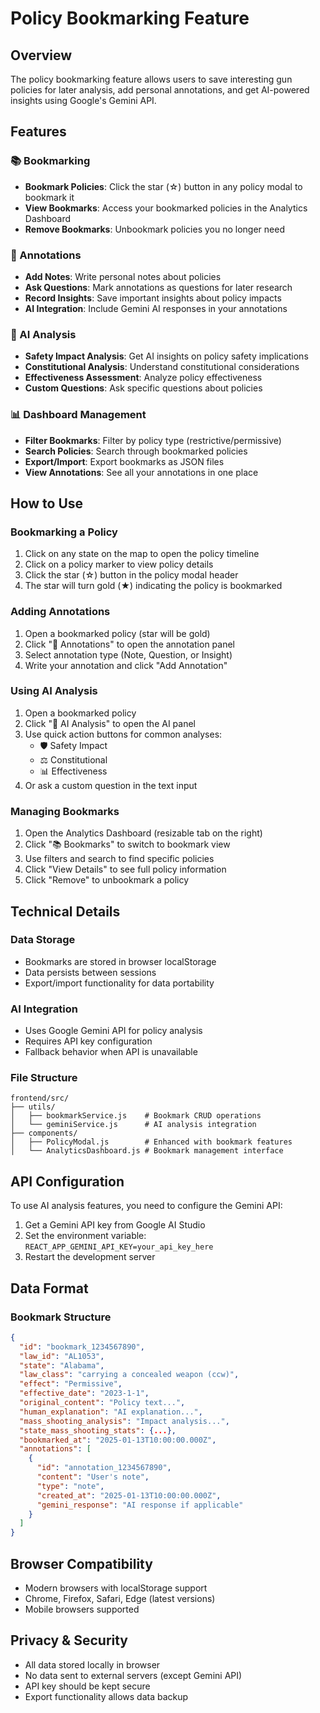 # Policy Bookmarking Feature

## Overview
The policy bookmarking feature allows users to save interesting gun policies for later analysis, add personal annotations, and get AI-powered insights using Google's Gemini API.

## Features

### 📚 Bookmarking
- **Bookmark Policies**: Click the star (☆) button in any policy modal to bookmark it
- **View Bookmarks**: Access your bookmarked policies in the Analytics Dashboard
- **Remove Bookmarks**: Unbookmark policies you no longer need

### 📝 Annotations
- **Add Notes**: Write personal notes about policies
- **Ask Questions**: Mark annotations as questions for later research
- **Record Insights**: Save important insights about policy impacts
- **AI Integration**: Include Gemini AI responses in your annotations

### 🤖 AI Analysis
- **Safety Impact Analysis**: Get AI insights on policy safety implications
- **Constitutional Analysis**: Understand constitutional considerations
- **Effectiveness Assessment**: Analyze policy effectiveness
- **Custom Questions**: Ask specific questions about policies

### 📊 Dashboard Management
- **Filter Bookmarks**: Filter by policy type (restrictive/permissive)
- **Search Policies**: Search through bookmarked policies
- **Export/Import**: Export bookmarks as JSON files
- **View Annotations**: See all your annotations in one place

## How to Use

### Bookmarking a Policy
1. Click on any state on the map to open the policy timeline
2. Click on a policy marker to view policy details
3. Click the star (☆) button in the policy modal header
4. The star will turn gold (★) indicating the policy is bookmarked

### Adding Annotations
1. Open a bookmarked policy (star will be gold)
2. Click "📝 Annotations" to open the annotation panel
3. Select annotation type (Note, Question, or Insight)
4. Write your annotation and click "Add Annotation"

### Using AI Analysis
1. Open a bookmarked policy
2. Click "🤖 AI Analysis" to open the AI panel
3. Use quick action buttons for common analyses:
   - 🛡️ Safety Impact
   - ⚖️ Constitutional
   - 📊 Effectiveness
4. Or ask a custom question in the text input

### Managing Bookmarks
1. Open the Analytics Dashboard (resizable tab on the right)
2. Click "📚 Bookmarks" to switch to bookmark view
3. Use filters and search to find specific policies
4. Click "View Details" to see full policy information
5. Click "Remove" to unbookmark a policy

## Technical Details

### Data Storage
- Bookmarks are stored in browser localStorage
- Data persists between sessions
- Export/import functionality for data portability

### AI Integration
- Uses Google Gemini API for policy analysis
- Requires API key configuration
- Fallback behavior when API is unavailable

### File Structure
```
frontend/src/
├── utils/
│   ├── bookmarkService.js    # Bookmark CRUD operations
│   └── geminiService.js      # AI analysis integration
├── components/
│   ├── PolicyModal.js        # Enhanced with bookmark features
│   └── AnalyticsDashboard.js # Bookmark management interface
```

## API Configuration

To use AI analysis features, you need to configure the Gemini API:

1. Get a Gemini API key from Google AI Studio
2. Set the environment variable: `REACT_APP_GEMINI_API_KEY=your_api_key_here`
3. Restart the development server

## Data Format

### Bookmark Structure
```json
{
  "id": "bookmark_1234567890",
  "law_id": "AL1053",
  "state": "Alabama",
  "law_class": "carrying a concealed weapon (ccw)",
  "effect": "Permissive",
  "effective_date": "2023-1-1",
  "original_content": "Policy text...",
  "human_explanation": "AI explanation...",
  "mass_shooting_analysis": "Impact analysis...",
  "state_mass_shooting_stats": {...},
  "bookmarked_at": "2025-01-13T10:00:00.000Z",
  "annotations": [
    {
      "id": "annotation_1234567890",
      "content": "User's note",
      "type": "note",
      "created_at": "2025-01-13T10:00:00.000Z",
      "gemini_response": "AI response if applicable"
    }
  ]
}
```

## Browser Compatibility
- Modern browsers with localStorage support
- Chrome, Firefox, Safari, Edge (latest versions)
- Mobile browsers supported

## Privacy & Security
- All data stored locally in browser
- No data sent to external servers (except Gemini API)
- API key should be kept secure
- Export functionality allows data backup
